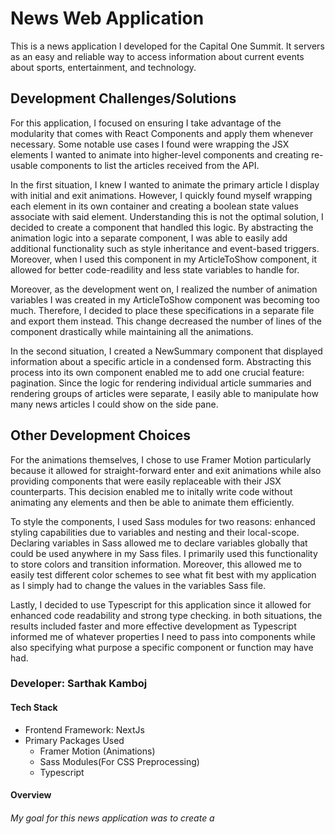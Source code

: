 <h1>News Web Application</h1>
This is a news application I developed for the Capital One Summit. It servers as an easy and reliable way to access information about current events about sports, entertainment, and technology.

<h2>Development Challenges/Solutions</h2>
For this application, I focused on ensuring I take advantage of the modularity that comes with React Components and apply them whenever necessary. Some notable use cases I found were wrapping the JSX elements I wanted to animate into higher-level components and creating re-usable components to list the articles received from the API.

In the first situation, I knew I wanted to animate the primary article I display with initial and exit animations. However, I quickly found myself wrapping each element in its own container and creating a boolean state values associate with said element. Understanding this is not the optimal solution, I decided to create a component that handled this logic. By abstracting the animation logic into a separate component, I was able to easily add additional functionality such as style inheritance and event-based triggers. Moreover, when I used this component in my ArticleToShow component, it allowed for better code-readility and less state variables to handle for.

Moreover, as the development went on, I realized the number of animation variables I was created in my ArticleToShow component was becoming too much. Therefore, I decided to place these specifications in a separate file and export them instead. This change decreased the number of lines of the component drastically while maintaining all the animations.

In the second situation, I created a NewSummary component that displayed information about a specific article in a condensed form. Abstracting this process into its own component enabled me to add one crucial feature: pagination. Since the logic for rendering individual article summaries and rendering groups of articles were separate, I easily able to manipulate how many news articles I could show on the side pane.

<h2>Other Development Choices</h2>

For the animations themselves, I chose to use Framer Motion particularly because it allowed for straight-forward enter and exit animations while also providing components that were easily replaceable with their JSX counterparts. This decision enabled me to initally write code without animating any elements and then be able to animate them efficiently.

To style the components, I used Sass modules for two reasons: enhanced styling capabilities due to variables and nesting and their local-scope. Declaring variables in Sass allowed me to declare variables globally that could be used anywhere in my Sass files. I primarily used this functionality to store colors and transition information. Moreover, this allowed me to easily test different color schemes to see what fit best with my application as I simply had to change the values in the variables Sass file.

Lastly, I decided to use Typescript for this application since it allowed for enhanced code readability and strong type checking. in both situations, the results included faster and more effective development as Typescript informed me of whatever properties I need to pass into components while also specifying what purpose a specific component or function may have had.

<h3>Developer: Sarthak Kamboj</h3>
<h4>Tech Stack</h4>
<ul>
   <li>Frontend Framework: NextJs</li>
   <li>Primary Packages Used
   <ul>
        <li>Framer Motion (Animations)</li>
        <li>Sass Modules(For CSS Preprocessing)</li>
        <li>Typescript</li>
   </ul>
   </li>
</ul>
<h4>Overview</h4>
<h6>My goal for this news application was to create a </h6>
